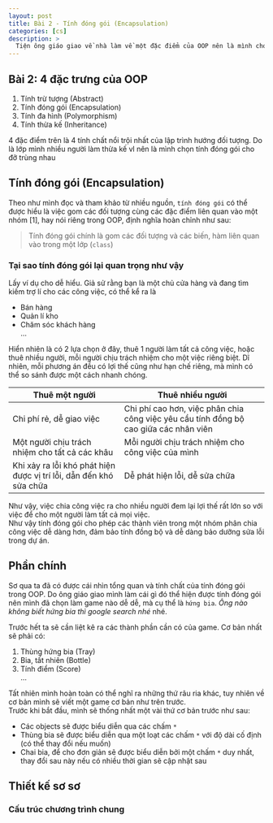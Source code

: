 ```yaml
---
layout: post
title: Bài 2 - Tính đóng gói (Encapsulation)
categories: [cs]
description: >
  Tiện ông giáo giao về nhà làm về một đặc điểm của OOP nên là mình chọn làm game luôn, vừa học vừa chơi
---
```


## Bài 2: 4 đặc trưng của OOP

1. Tính trừ tượng (Abstract)
2. Tính đóng gói (Encapsulation)
3. Tính đa hình (Polymorphism)
4. Tính thừa kế (Inheritance)

4 đặc điểm trên là 4 tính chất nổi trội nhất của lập trình hướng đối tượng. Do là lớp mình nhiều người làm thừa kế vl nên là mình chọn tính đóng gói cho đỡ trùng nhau

## Tính đóng gói (Encapsulation)

Theo như mình đọc và tham khảo từ nhiều nguồn, `tính đóng gói` có thể được hiểu là việc gom các đối tượng cùng các đặc điểm liên quan vào một nhóm [1], hay nói riêng trong OOP, định nghĩa hoàn chỉnh như sau:

> Tính đóng gói chính là gom các đối tượng và các biến, hàm liên quan vào trong một lớp (`class`)

### Tại sao tính đóng gói lại quan trọng như vậy

Lấy ví dụ cho dễ hiểu. Giả sử rằng bạn là một chủ cửa hàng và đang tìm kiếm trợ lí cho các công việc, có thể kể ra là

- Bán hàng
- Quản lí kho
- Chăm sóc khách hàng  
  ...

Hiển nhiên là có 2 lựa chọn ở đây, thuê 1 người làm tất cả công việc, hoặc thuê nhiều người, mỗi người chịu trách nhiệm cho một việc riêng biệt. Dĩ nhiên, mỗi phương án đều có lợi thế cũng như hạn chế riêng, mà mình có thể so sánh được một cách nhanh chóng.

| Thuê một người                                                     | Thuê nhiều người                                                                      |
| ------------------------------------------------------------------ | ------------------------------------------------------------------------------------- |
| Chi phí rẻ, dễ giao việc                                           | Chi phí cao hơn, việc phân chia công việc yêu cầu tính đồng bộ cao giữa các nhân viên |
| Một người chịu trách nhiệm cho tất cả các khâu                     | Mỗi người chịu trách nhiệm cho công việc của mình                                     |
| Khi xảy ra lỗi khó phát hiện được vị trí lỗi, dẫn đến khó sửa chữa | Dễ phát hiện lỗi, dễ sửa chữa                                                         |

Như vậy, việc chia công việc ra cho nhiều người đem lại lợi thế rất lớn so với việc để cho một người làm tất cả mọi việc.  
Như vậy tính đóng gói cho phép các thành viên trong một nhóm phân chia công việc dễ dàng hơn, đảm bảo tính đồng bộ và dễ dàng bảo dưỡng sửa lỗi trong dự án.

## Phần chính

Sơ qua ta đã có được cái nhìn tổng quan và tính chất của tính đóng gói trong OOP. Do ông giáo giao mình làm cái gì đó thể hiện được tính đóng gói nên mình đã chọn làm game nào dễ dễ, mà cụ thể là `hứng bia`. _Ông nào không biết hứng bia thì google search nhé_
nhé.

Trước hết ta sẽ cần liệt kê ra các thành phần cần có của game. Cơ bản nhất sẽ phải có:

1. Thùng hứng bia (Tray)
2. Bia, tất nhiên (Bottle)
3. Tính điểm (Score)  
   ...

Tất nhiên mình hoàn toàn có thể nghĩ ra những thứ râu ria khác, tuy nhiên về cơ bản mình sẽ viết một game cơ bản như trên trước.  
Trước khi bắt đầu, mình sẽ thống nhất một vài thứ cơ bản trước như sau:

- Các objects sẽ được biểu diễn qua các chấm `*`
- Thùng bia sẽ được biểu diễn qua một loạt các chấm `*` với độ dài cố định (có thể thay đổi nếu muốn)
- Chai bia, để cho đơn giản sẽ được biểu diễn bởi một chấm `*` duy nhất, thay đổi sau này nếu có nhiều thời gian sẽ cập nhật sau

## Thiết kế sơ sơ

### Cấu trúc chương trình chung
